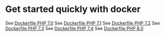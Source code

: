# Get started quickly with docker

See [Dockerfile PHP 7.0](../docker/Dockerfile.7.0)
See [Dockerfile PHP 7.1](../docker/Dockerfile.7.1)
See [Dockerfile PHP 7.2](../docker/Dockerfile.7.2)
See [Dockerfile PHP 7.3](../docker/Dockerfile.7.3)
See [Dockerfile PHP 7.4](../docker/Dockerfile.7.4)
See [Dockerfile PHP 8.0](../docker/Dockerfile.8.0)
